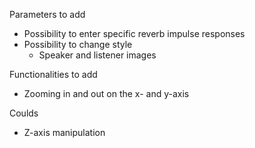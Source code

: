Parameters to add
- Possibility to enter specific reverb impulse responses
- Possibility to change style
    - Speaker and listener images

Functionalities to add
- Zooming in and out on the x- and y-axis

Coulds
- Z-axis manipulation
